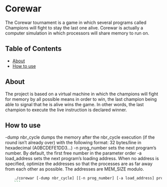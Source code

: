 # Corewar

The Corewar tournament is a game in which several programs called Champions will fight to
stay the last one alive. Corewar is actually a computer simulation in which processors will share
memory to run on.

## Table of Contents

- [About](#about)
- [How to use](#how-to-use)

## About

The project is based on a virtual machine in which the champions will fight for memory by all
possible means in order to win, the last champion being able to signal that he is alive wins the
game. In other words, the last champion to execute the live instruction is declared winner.

## How to use

-dump nbr_cycle dumps the memory after the nbr_cycle execution (if the round isn’t
already over) with the following format: 32 bytes/line in hexadecimal (A0BCDEFE1DD3...)
-n prog_number sets the next program’s number. By default, the first free number in the
parameter order
-a load_address sets the next program’s loading address. When no address is specified,
optimize the addresses so that the processes are as far away from each other as
possible. The addresses are MEM_SIZE modulo.


```bash
    ./corewar [-dump nbr_cycle] [[-n prog_number] [-a load_address] prog_name] ...
    ```
